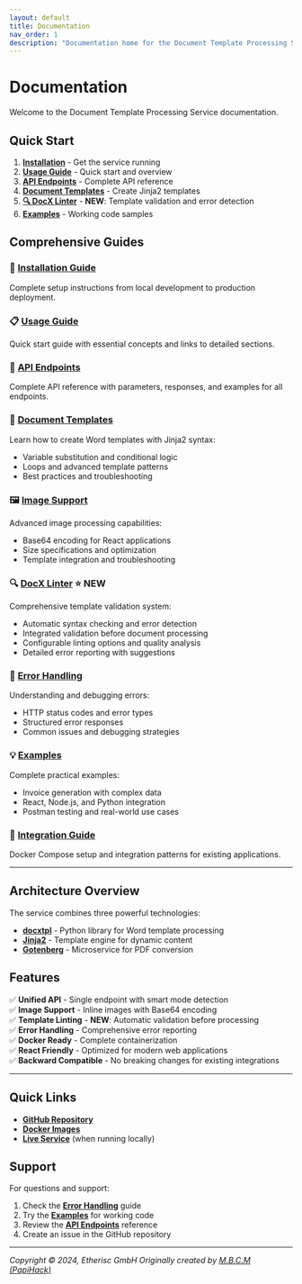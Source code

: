 ```yaml
---
layout: default
title: Documentation
nav_order: 1
description: "Documentation home for the Document Template Processing Service."
---
```


# Documentation

Welcome to the Document Template Processing Service documentation.

## Quick Start

1. **[Installation](installation.html)** - Get the service running
2. **[Usage Guide](usage.html)** - Quick start and overview
3. **[API Endpoints](api-endpoints.html)** - Complete API reference
4. **[Document Templates](document-templates.html)** - Create Jinja2 templates
5. **[🔍 DocX Linter](docx-linter.html)** - **NEW**: Template validation and error detection
6. **[Examples](examples.html)** - Working code samples

## Comprehensive Guides

### 🚀 **[Installation Guide](installation.html)**
Complete setup instructions from local development to production deployment.

### 📋 **[Usage Guide](usage.html)**
Quick start guide with essential concepts and links to detailed sections.

### 🔌 **[API Endpoints](api-endpoints.html)**
Complete API reference with parameters, responses, and examples for all endpoints.

### 📄 **[Document Templates](document-templates.html)**
Learn how to create Word templates with Jinja2 syntax:
- Variable substitution and conditional logic
- Loops and advanced template patterns
- Best practices and troubleshooting

### 🖼️ **[Image Support](image-support.html)**
Advanced image processing capabilities:
- Base64 encoding for React applications
- Size specifications and optimization
- Template integration and troubleshooting

### 🔍 **[DocX Linter](docx-linter.html)** ⭐ **NEW**
Comprehensive template validation system:
- Automatic syntax checking and error detection
- Integrated validation before document processing
- Configurable linting options and quality analysis
- Detailed error reporting with suggestions

### 🚫 **[Error Handling](error-handling.html)**
Understanding and debugging errors:
- HTTP status codes and error types
- Structured error responses
- Common issues and debugging strategies

### 💡 **[Examples](examples.html)**
Complete practical examples:
- Invoice generation with complex data
- React, Node.js, and Python integration
- Postman testing and real-world use cases

### 🐳 **[Integration Guide](integration.html)**
Docker Compose setup and integration patterns for existing applications.

---

## Architecture Overview

The service combines three powerful technologies:

- **[docxtpl](https://docxtpl.readthedocs.io/)** - Python library for Word template processing
- **[Jinja2](https://jinja.palletsprojects.com/)** - Template engine for dynamic content
- **[Gotenberg](https://gotenberg.dev/)** - Microservice for PDF conversion

## Features

✅ **Unified API** - Single endpoint with smart mode detection  
✅ **Image Support** - Inline images with Base64 encoding  
✅ **Template Linting** - **NEW**: Automatic validation before processing  
✅ **Error Handling** - Comprehensive error reporting  
✅ **Docker Ready** - Complete containerization  
✅ **React Friendly** - Optimized for modern web applications  
✅ **Backward Compatible** - No breaking changes for existing integrations  

---

## Quick Links

- **[GitHub Repository](https://github.com/etherisc-services/document-templating-service)**
- **[Docker Images](https://ghcr.io/etherisc-services/document-templating-service)**
- **[Live Service](http://localhost:8000)** (when running locally)

## Support

For questions and support:
1. Check the **[Error Handling](error-handling.html)** guide
2. Try the **[Examples](examples.html)** for working code
3. Review the **[API Endpoints](api-endpoints.html)** reference
4. Create an issue in the GitHub repository

---

*Copyright © 2024, Etherisc GmbH*
*Originally created by [M.B.C.M (PapiHack)](https://github.com/PapiHack)*